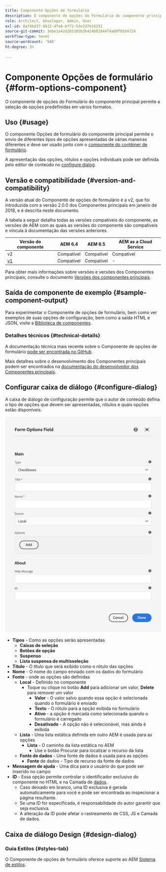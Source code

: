 ```yaml
---
title: Componente Opções de formulário
description: O componente de opções do Formulário do componente principal permite a seleção de opções predefinidas em vários formatos.
role: Architect, Developer, Admin, User
exl-id: 8a74bd37-9b12-4fa6-bff2-53e337b16251
source-git-commit: 3ebe1a42d265185b36424b01844f4a00f05d4724
workflow-type: tm+mt
source-wordcount: '545'
ht-degree: 3%

---
```


# Componente Opções de formulário {#form-options-component}

O componente de opções do Formulário do componente principal permite a seleção de opções predefinidas em vários formatos.

## Uso {#usage}

O componente Opções de formulário do componente principal permite o envio de diferentes tipos de opções apresentadas de várias maneiras diferentes e deve ser usado junto com o [componente do contêiner de formulário](form-container.md).

A apresentação das opções, rótulos e opções individuais pode ser definida pelo editor de conteúdo no [configure dialog](#configure-dialog).

## Versão e compatibilidade {#version-and-compatibility}

A versão atual do Componente de opções de formulário é a v2, que foi introduzida com a versão 2.0.0 dos Componentes principais em janeiro de 2018, e é descrita neste documento.

A tabela a seguir detalha todas as versões compatíveis do componente, as versões de AEM com as quais as versões do componente são compatíveis e vincula à documentação das versões anteriores.

| Versão do componente | AEM 6.4 | AEM 6.5 | AEM as a Cloud Service |
|--- |--- |--- |---|
| v2 | Compatível | Compatível | Compatível |
| [v1](/help/components/v1/form-options-v1.md) | Compatível | Compatível | - |

Para obter mais informações sobre versões e versões dos Componentes principais, consulte o documento [Versões dos componentes principais](/help/versions.md).

## Saída de componente de exemplo {#sample-component-output}

Para experimentar o Componente de opções de formulário, bem como ver exemplos de suas opções de configuração, bem como a saída HTML e JSON, visite a [Biblioteca de componentes](https://adobe.com/go/aem_cmp_library_form_options).

### Detalhes técnicos {#technical-details}

A documentação técnica mais recente sobre o Componente de opções de formulário [pode ser encontrada no GitHub](https://adobe.com/go/aem_cmp_tech_form_options_v2).

Mais detalhes sobre o desenvolvimento dos Componentes principais podem ser encontrados na [documentação do desenvolvedor dos Componentes principais](/help/developing/overview.md).

## Configurar caixa de diálogo {#configure-dialog}

A caixa de diálogo de configuração permite que o autor de conteúdo defina o tipo de opções que devem ser apresentadas, rótulos e quais opções estão disponíveis.

![Caixa de diálogo de edição do componente Opções do formulário](/help/assets/form-options-edit.png)

* **Tipos**  - Como as opções serão apresentadas
   * **Caixas de seleção**
   * **Botões de opção**
   * **Suspenso**
   * **Lista suspensa de multisseleção**
* **Título**  - O título que será exibido como o rótulo das opções
* **Nome**  - O nome do campo enviado com os dados do formulário
* **Fonte**  - onde as opções são definidas
   * **Local**  - Definido no componente
      * Toque ou clique no botão **Add** para adicionar um valor, **Delete** para remover um valor
         * **Valor**  - O valor salvo quando essa opção é selecionada quando o formulário é enviado
         * **Texto**  - O rótulo para a opção exibida no formulário
         * **Ativo**  - a opção é marcada como selecionada quando o formulário é carregado
         * **Desativado**  - A opção não é selecionável, mas ainda é exibida
   * **Lista**  - Uma lista estática definida em outro AEM é usada para as opções
      * **Lista**  - O caminho da lista estática no AEM
         * Use o botão Procurar para localizar o recurso da lista
   * **Fonte de dados**  - Uma fonte de dados é usada para as opções
      * **Fonte**  de dados - Tipo de recurso da fonte de dados
* **Mensagem de ajuda**  - Uma dica para o usuário do que pode ser inserido no campo
* **ID**  - Essa opção permite controlar o identificador exclusivo do componente no HTML e na Camada de  [dados](/help/developing/data-layer/overview.md).
   * Caso deixado em branco, uma ID exclusiva é gerada automaticamente para você e pode ser encontrada ao inspecionar a página resultante.
   * Se uma ID for especificada, é responsabilidade do autor garantir que seja exclusiva.
   * A alteração da ID pode afetar o rastreamento de CSS, JS e Camada de dados.

## Caixa de diálogo Design {#design-dialog}

### Guia Estilos {#styles-tab}

O Componente de opções de formulário oferece suporte ao AEM [Sistema de estilos](/help/get-started/authoring.md#component-styling).
